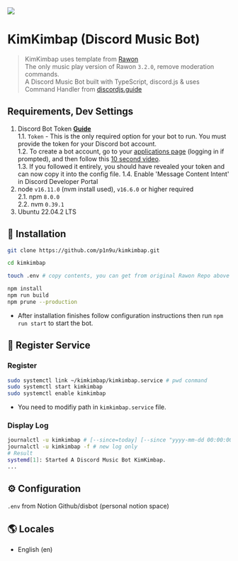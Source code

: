 <img src="https://badgen.net/badge/icon/typescript?icon=typescript&label">

# KimKimbap (Discord Music Bot)

> KimKimbap uses template from [Rawon](https://github.com/Clytage/rawon)   
> The only music play version of Rawon `3.2.0`, remove moderation commands.   
> A Discord Music Bot built with TypeScript, discord.js & uses Command Handler from [discordjs.guide](https://discordjs.guide)

## Requirements, Dev Settings

1. Discord Bot Token **[Guide](https://discordjs.guide/preparations/setting-up-a-bot-application.html#creating-your-bot)**  
   1.1. `Token` - This is the only required option for your bot to run. You must provide the token for your Discord bot account.   
   1.2. To create a bot account, go to your [applications page](https://discordapp.com/developers/applications/me) (logging in if prompted), and then follow this [10 second video](https://drive.google.com/file/d/1wZG_TBVfjQfj0CEYaRTzS60D-cbfeeYZ/view).   
   1.3. If you followed it entirely, you should have revealed your token and can now copy it into the config file.
   1.4. Enable 'Message Content Intent' in Discord Developer Portal
2. node `v16.11.0` (nvm install used), `v16.6.0` or higher required   
   2.1. npm `8.0.0`   
   2.2. nvm `0.39.1`
3. Ubuntu 22.04.2 LTS

## 🚀 Installation

```bash
git clone https://github.com/p1n9u/kimkimbap.git

cd kimkimbap

touch .env # copy contents, you can get from original Rawon Repo above link.

npm install
npm run build
npm prune --production
```
- After installation finishes follow configuration instructions then run `npm run start` to start the bot.

## 📝 Register Service

### Register 

```bash
sudo systemctl link ~/kimkimbap/kimkimbap.service # pwd conmand
sudo systemctl start kimkimbap
sudo systemctl enable kimkimbap
```
- You need to modifiy path in `kimkimbap.service` file.

### Display Log
```bash
journalctl -u kimkimbap # [--since=today] [--since "yyyy-mm-dd 00:00:00"] or
journalctl -u kimkimbap -f # new log only
# Result
systemd[1]: Started A Discord Music Bot KimKimbap.
...
```

## ⚙️ Configuration

`.env` from Notion Github/disbot (personal notion space)

## 🌎 Locales

- English (en)

